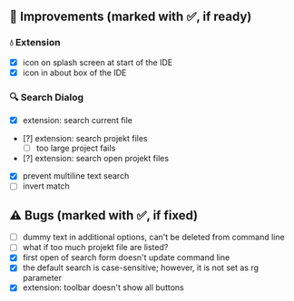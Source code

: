 <!--

Version:     v2.8.0-beta
PrevVersion: v2.7.0-beta

Help Formatting:
https://docs.github.com/en/get-started/writing-on-github/getting-started-with-writing-and-formatting-on-github/basic-writing-and-formatting-syntax, 
https://github.com/ikatyang/emoji-cheat-sheet/blob/master/README.md)

### :mag: Search Dialog
# + new featuren
# + new feature
 
### :warning: Bug Fixes
#* bug

-->

## :rocket: Improvements (marked with :white_check_mark:, if ready)

### :droplet: Extension
- [x] icon on splash screen at start of the IDE
- [x] icon in about box of the IDE

### :mag: Search Dialog
- [x] extension: search current file
- [?] extension: search projekt files
    - [ ] too large project fails
- [?] extension: search open projekt files
- [x] prevent multiline text search 
- [ ] invert match

## :warning: Bugs (marked with :white_check_mark:, if fixed)
- [ ] dummy text in additional options, can't be deleted from command line
- [ ] what if too much projekt file are listed?
- [x] first open of search form doesn't update command line
- [x] the default search is case-sensitive; however, it is not set as rg parameter
- [x] extension: toolbar doesn't show all buttons
